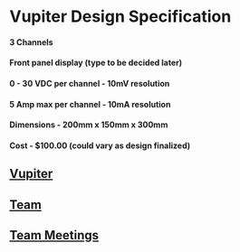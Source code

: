 # Vupiter Design Specification

#### 3 Channels
#### Front panel display (type to be decided later)
#### 0 - 30 VDC per channel - 10mV resolution
#### 5 Amp max per channel - 10mA resolution
#### Dimensions - 200mm x 150mm x 300mm
#### Cost - $100.00 (could vary as design finalized)



## [Vupiter](https://ams0187.github.io/Vupiter/)

## [Team](https://ams0187.github.io/Vupiter/members)

## [Team Meetings](https://ams0187.github.io/Vupiter/minutes)
